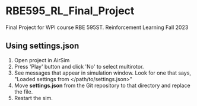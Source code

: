 # RBE595_RL_Final_Project
Final Project for WPI course RBE 595ST. Reinforcement Learning Fall 2023
## Using settings.json
1. Open project in AirSim
1. Press 'Play' button and click 'No' to select multirotor.
1. See messages that appear in simulation window. Look for one that says, "Loaded settings from </path/to/settings.json>"
1. Move **settings.json** from the Git repository to that directory and replace the file. 
1. Restart the sim.

